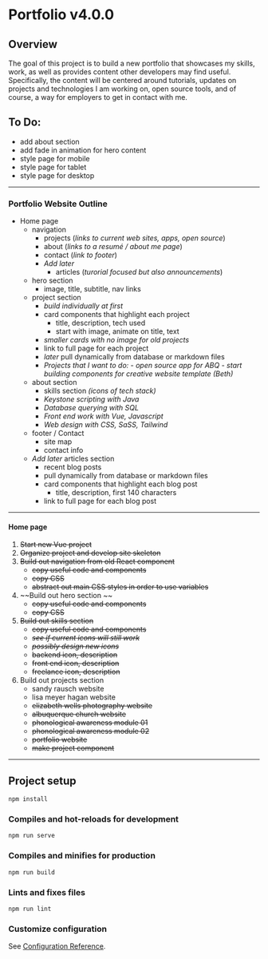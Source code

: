 # Portfolio v4.0.0

## Overview

The goal of this project is to build a new portfolio that showcases my skills, work, as well as provides content other developers may find useful. Specifically, the content will be centered around tutorials, updates on projects and technologies I am working on, open source tools, and of course, a way for employers to get in contact with me.

## To Do:
-   add about section
-   add fade in animation for hero content
-   style page for mobile
-   style page for tablet
-   style page for desktop

---

### Portfolio Website Outline

-   Home page
    -   navigation
        -   projects (_links to current web sites, apps, open source_)
        -   about (_links to a resumé / about me page_)
        -   contact (_link to footer_)
        -   _Add later_
            -   articles (_turorial focused but also announcements_)
    -   hero section
        -   image, title, subtitle, nav links
    -   project section
        -   _build individually at first_
        -   card components that highlight each project
            -   title, description, tech used
            -   start with image, animate on title, text
        -   _smaller cards with no image for old projects_
        -   link to full page for each project
        -   _later_ pull dynamically from database or markdown files
        -   _Projects that I want to do:_ - _open source app for ABQ_ - _start building components for creative website template (Beth)_
    -   about section
        -   skills section _(icons of tech stack)_
        -   _Keystone scripting with Java_
        -   _Database querying with SQL_
        -   _Front end work with Vue, Javascript_
        -   _Web design with CSS, SaSS, Tailwind_
    -   footer / Contact
        -   site map
        -   contact info
    -   _Add later_ articles section
        -   recent blog posts
        -   pull dynamically from database or markdown files
        -   card components that highlight each blog post
            -   title, description, first 140 characters
        -   link to full page for each blog post

---

#### Home page

1. ~~Start new Vue project~~
2. ~~Organize project and develop site skeleton~~
3. ~~Build out navigation from old React component~~
    - ~~copy useful code and components~~
    - ~~copy CSS~~
    - ~~abstract out main CSS styles in order to use variables~~
4. ~~Build out hero section ~~
    - ~~copy useful code and components~~
    - ~~copy CSS~~
5. ~~Build out skills section~~
    - ~~copy useful code and components~~
    - ~~_see if current icons will still work_~~
    - ~~_possibly design new icons_~~
    - ~~backend icon, description~~
    - ~~front end icon, description~~
    - ~~freelance icon, description~~
6. Build out projects section
    - sandy rausch website
    - lisa meyer hagan website
    - ~~elizabeth wells photography website~~
    - ~~albuquerque church website~~
    - ~~phonological awareness module 01~~
    - ~~phonological awareness module 02~~
    - ~~portfolio website~~
    - ~~make project component~~

---

## Project setup

```
npm install
```

### Compiles and hot-reloads for development

```
npm run serve
```

### Compiles and minifies for production

```
npm run build
```

### Lints and fixes files

```
npm run lint
```

### Customize configuration

See [Configuration Reference](https://cli.vuejs.org/config/).
